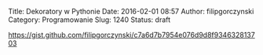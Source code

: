 Title: Dekoratory w Pythonie
Date: 2016-02-01 08:57
Author: filipgorczynski
Category: Programowanie
Slug: 1240
Status: draft

https://gist.github.com/filipgorczynski/c7a6d7b7954e076d9d8f934632813703
